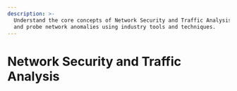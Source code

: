 ```yaml
---
description: >-
  Understand the core concepts of Network Security and Traffic Analysis to spot
  and probe network anomalies using industry tools and techniques.
---
```


# Network Security and Traffic Analysis

